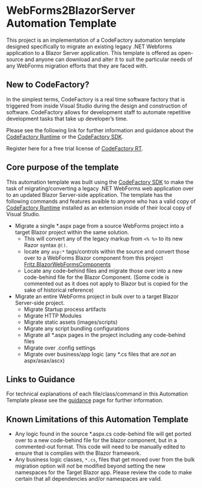 # WebForms2BlazorServer Automation Template

This project is an implementation of a CodeFactory automation template designed specifically to migrate an existing legacy .NET Webforms application to a Blazor Server application.  This template is offered as open-source and anyone can download and alter it to suit the particular needs of any WebForms migration efforts that they are faced with.

## New to CodeFactory?
In the simplest terms, CodeFactory is a real time software factory that is triggered from inside Visual Studio during the design and construction of software. CodeFactory allows for development staff to automate repetitive development tasks that take up developer’s time.

Please see the following link for further information and guidance about the [CodeFactory Runtime](https://github.com/CodeFactoryLLC/CodeFactory) or the [CodeFactory SDK](https://www.nuget.org/packages/CodeFactorySDK/). 

Register here for a free trial license of [CodeFactory RT](https://www.codefactory.software/freetrial).

## Core purpose of the template
This automation template was built using the [CodeFactory SDK](https://www.nuget.org/packages/CodeFactorySDK/) to make the task of migrating/converting a legacy .NET WebForms web application over to an updated Blazor Server-side application.  The template has the following commands and features avaible to anyone who has a valid copy of [CodeFactory Runtime](http://www.codefactory.software) installed as an extension inside of their local copy of Visual Studio.
- Migrate a single *.aspx page from a source WebForms project into a target Blazor project within the same solution.
  - This will convert any of the legacy markup from `<% %>` to its new Razor syntax `@()`.
  - locate any `asp:*` tags/controls within the source and convert those over to a WebForms Blazor component from this project [Fritz.BlazorWebFormsComponents](https://www.nuget.org/packages/Fritz.BlazorWebFormsComponents/)
  - Locate any code-behind files and migrate those over into a new code-behind file for the Blazor Component. (Some code is commented out as it does not apply to Blazor but is copied for the sake of historical reference)
- Migrate an entire WebForms project in bulk over to a target Blazor Server-side project.
  - Migrate Startup process artifacts
  - Migrate HTTP Modules
  - Migrate static assets (images/scripts)
  - Migrate any script bundling configurations
  - Migrate all *.aspx pages in the project including any code-behind files
  - Migrate over .config settings
  - Migrate over business/app logic (any *.cs files that are *not* an aspx/asax/ascx)

## Links to Guidance
For technical explanations of each file/class/command in this Automation Template please see the [guidance](./guidance/Guidance.md) page for further information.

## Known Limitations of this Automation Template
- Any logic found in the source *.aspx.cs code-behind file will get ported over to a new code-behind file for the blazor component, but in a commented-out format.  This code will need to be manually edited to ensure that is complies with the Blazor framework.
- Any business logic classes, `*.cs`, files that get moved over from the bulk migration option will *not* be modified beyond setting the new namespaces for the Target Blazor app.  Please review the code to make certain that all dependencies and/or namespaces are valid.
